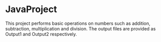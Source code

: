 # JavaProject
This project performs basic operations on numbers such as addition, subtraction, multiplication and division.
The output files are provided as Output1 and Output2 respectively.
